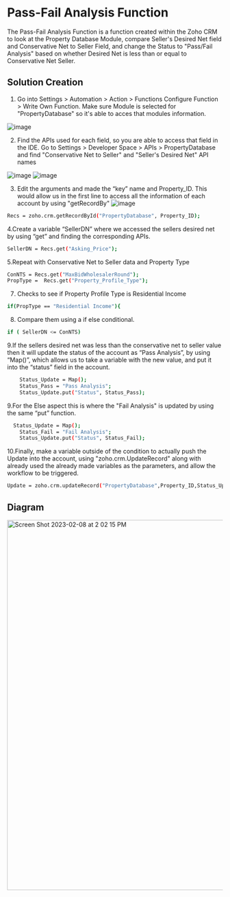 # Pass-Fail Analysis Function

The Pass-Fail Analysis Function is a function created within the Zoho CRM to look at the Property Database Module, compare Seller's Desired Net field and Conservative Net to Seller Field, and change the Status to "Pass/Fail Analysis" based on whether Desired Net is less than or equal to Conservative Net Seller.

## Solution Creation
1. Go into Settings > Automation > Action > Functions Configure Function > Write Own Function. Make sure Module is selected for "PropertyDatabase" so it's able to acces that modules information.

![image](https://user-images.githubusercontent.com/124835926/217658823-3d99df7b-75d7-44d8-a3c9-04a7b04c102c.png)

2. Find the APIs used for each field, so you are able to access that field in the IDE. Go to Settings > Developer Space > APIs > PropertyDatabase and find "Conservative Net to Seller" and "Seller's Desired Net" API names

![image](https://user-images.githubusercontent.com/124835926/217661510-ec6d4efc-4bcd-442d-ae47-9e75cf3136e0.png)
![image](https://user-images.githubusercontent.com/124835926/217661572-f643a7c4-f320-4b5b-8dac-94f7d6562d54.png)


3. Edit the arguments and made the “key” name and Property_ID. This would allow us in the first line to access all the information of each account by using "getRecordBy"
![image](https://user-images.githubusercontent.com/124835926/217657957-6f305653-640c-4887-ba43-a0d6d8d105c2.png)
```bash
Recs = zoho.crm.getRecordById("PropertyDatabase", Property_ID);
```
4.Create a variable “SellerDN” where we accessed the sellers desired net by using “get” and finding the corresponding APIs.
```bash
SellerDN = Recs.get("Asking_Price");
```
5.Repeat with Conservative Net to Seller data and Property Type 
```bash
ConNTS = Recs.get("MaxBidWholesalerRound");
PropType =  Recs.get("Property_Profile_Type");
```
7. Checks to see if Property Profile Type is Residential Income
```bash
if(PropType == "Residential Income"){
```
8. Compare them using a if else conditional.
```bash
if ( SellerDN <= ConNTS)
```
9.If the sellers desired net was less than the conservative net to seller value then it will update the status of the account as “Pass Analysis”, by using “Map()”, which allows us to take a variable with the new value, and put it into the “status” field in the account.
```bash
	Status_Update = Map();
	Status_Pass = "Pass Analysis";
	Status_Update.put("Status", Status_Pass);
```
9.For the Else aspect this is where the "Fail Analysis" is updated by using the same “put” function.
```bash
  Status_Update = Map();
	Status_Fail = "Fail Analysis";
	Status_Update.put("Status", Status_Fail);
```
10.Finally, make a variable outside of the condition to actually push the Update into the account, using "zoho.crm.UpdateRecord" along with already used the already made variables as the parameters, and allow the workflow to be triggered.
```bash
Update = zoho.crm.updateRecord("PropertyDatabase",Property_ID,Status_Update,{"trigger":{"workflow"}});
```

## Diagram
<img width="863" alt="Screen Shot 2023-02-08 at 2 02 15 PM" src="https://user-images.githubusercontent.com/124835662/217654741-f3d49892-3801-4a6f-b905-f5c1ba709e84.png">
